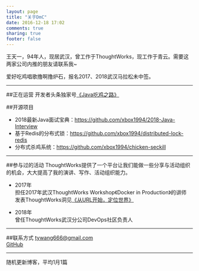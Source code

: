 ```yaml
---
layout: page
title: "关于DmC"
date: 2016-12-18 17:02
comments: true
sharing: true
footer: false
---
```

王天一，94年人，现居武汉，曾工作于ThoughtWorks，现工作于青云。需要这两家公司内推的朋友请联系我~

爱好吃鸡唱歌撸啊撸炉石，报名2017、2018武汉马拉松未中签。

***
##正在运营
开发者头条独家号[《Java吃鸡之路》](https://toutiao.io/subjects/342253)

##开源项目
* 2018最新Java面试宝典：https://github.com/xbox1994/2018-Java-Interview
* 基于Redis的分布式锁：https://github.com/xbox1994/distributed-lock-redis
* 分布式杀鸡系统：https://github.com/xbox1994/chicken-seckill
***
##参与过的活动
ThoughtWorks提供了一个平台让我们能做一些分享与活动组织的机会，大大提高了我的演讲、写作、活动组织能力。

* 2017年   
担任2017年武汉ThoughtWorks Workshop《Docker in Production》的讲师  
发表ThoughtWorks洞见[《从URL开始，定位世界》](http://insights.thoughtworks.cn/url-locates-the-world/)

* 2018年     
曾任ThoughtWorks武汉分公司DevOps社区负责人  
***
##联系方式
tywang666@gmail.com  
[GitHub](https://github.com/xbox1994/)
***
随机更新博客，平均1月1篇